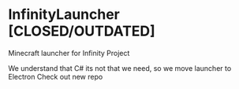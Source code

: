 # InfinityLauncher [CLOSED/OUTDATED]
Minecraft launcher for Infinity Project

We understand that C# its not that we need, so we move launcher to Electron
Check out new repo
